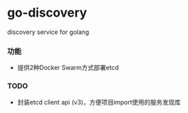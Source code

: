 # go-discovery
discovery service for golang


### 功能

  - 提供2种Docker Swarm方式部署etcd


### TODO

  - 封装etcd client api (v3)，方便项目import使用的服务发现库
